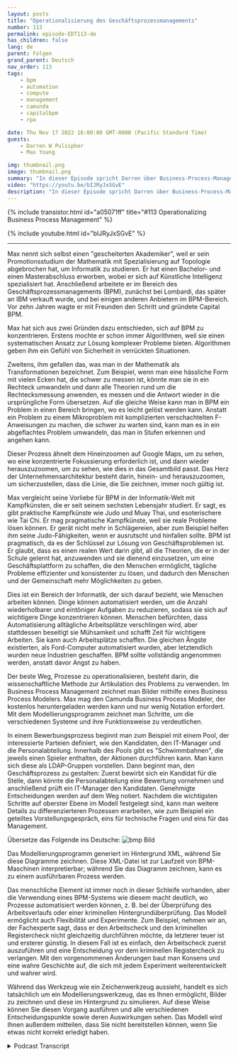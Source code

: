 ```yaml
---
layout: posts
title: "Operationalisierung des Geschäftsprozessmanagements"
number: 113
permalink: episode-EDT113-de
has_children: false
lang: de
parent: Folgen
grand_parent: Deutsch
nav_order: 113
tags:
    - bpm
    - automation
    - compute
    - management
    - camunda
    - capitalbpm
    - rpa

date: Thu Nov 17 2022 16:00:00 GMT-0800 (Pacific Standard Time)
guests:
    - Darren W Pulsipher
    - Max Young

img: thumbnail.png
image: thumbnail.png
summary: "In dieser Episode spricht Darren über Business-Process-Management und Automatisierung mit Max Young, CEO von Capital BPM."
video: "https://youtu.be/bIJRyJxSGvE"
description: "In dieser Episode spricht Darren über Business-Process-Management und Automatisierung mit Max Young, CEO von Capital BPM."
---
```


<div>
{% include transistor.html id="a05071ff" title="#113 Operationalizing Business Process Management" %}

{% include youtube.html id="bIJRyJxSGvE" %}
</div>

---

Max nennt sich selbst einen "gescheiterten Akademiker", weil er sein Promotionsstudium der Mathematik mit Spezialisierung auf Topologie abgebrochen hat, um Informatik zu studieren. Er hat einen Bachelor- und einen Masterabschluss erworben, wobei er sich auf Künstliche Intelligenz spezialisiert hat. Anschließend arbeitete er im Bereich des Geschäftsprozessmanagements (BPM), zunächst bei Lombardi, das später an IBM verkauft wurde, und bei einigen anderen Anbietern im BPM-Bereich. Vor zehn Jahren wagte er mit Freunden den Schritt und gründete Capital BPM.

Max hat sich aus zwei Gründen dazu entschieden, sich auf BPM zu konzentrieren. Erstens mochte er schon immer Algorithmen, weil sie einen systematischen Ansatz zur Lösung komplexer Probleme bieten. Algorithmen geben ihm ein Gefühl von Sicherheit in verrückten Situationen.

Zweitens, ihm gefallen das, was man in der Mathematik als Transformationen bezeichnet. Zum Beispiel, wenn man eine hässliche Form mit vielen Ecken hat, die schwer zu messen ist, könnte man sie in ein Rechteck umwandeln und dann alle Theorien rund um die Rechtecksmessung anwenden, es messen und die Antwort wieder in die ursprüngliche Form übersetzen. Auf die gleiche Weise kann man in BPM ein Problem in einen Bereich bringen, wo es leicht gelöst werden kann. Anstatt ein Problem zu einem Mikroproblem mit komplizierten verschachtelten F-Anweisungen zu machen, die schwer zu warten sind, kann man es in ein abgeflachtes Problem umwandeln, das man in Stufen erkennen und angehen kann.

Dieser Prozess ähnelt dem Hineinzoomen auf Google Maps, um zu sehen, wo eine konzentrierte Fokussierung erforderlich ist, und dann wieder herauszuzoomen, um zu sehen, wie dies in das Gesamtbild passt. Das Herz der Unternehmensarchitektur besteht darin, hinein- und herauszuzoomen, um sicherzustellen, dass die Linie, die Sie zeichnen, immer noch gültig ist.

Max vergleicht seine Vorliebe für BPM in der Informatik-Welt mit Kampfkünsten, die er seit seinem sechsten Lebensjahr studiert. Er sagt, es gibt praktische Kampfkünste wie Judo und Muay Thai, und esoterischere wie Tai Chi. Er mag pragmatische Kampfkünste, weil sie reale Probleme lösen können. Er gerät nicht mehr in Schlägereien, aber zum Beispiel helfen ihm seine Judo-Fähigkeiten, wenn er ausrutscht und hinfallen sollte. BPM ist pragmatisch, da es der Schlüssel zur Lösung von Geschäftsproblemen ist. Er glaubt, dass es einen realen Wert darin gibt, all die Theorien, die er in der Schule gelernt hat, anzuwenden und sie dienend einzusetzen, um eine Geschäftsplattform zu schaffen, die den Menschen ermöglicht, tägliche Probleme effizienter und konsistenter zu lösen, und dadurch den Menschen und der Gemeinschaft mehr Möglichkeiten zu geben.

Dies ist ein Bereich der Informatik, der sich darauf bezieht, wie Menschen arbeiten können. Dinge können automatisiert werden, um die Anzahl wiederholbarer und eintöniger Aufgaben zu reduzieren, sodass sie sich auf wichtigere Dinge konzentrieren können. Menschen befürchten, dass Automatisierung alltägliche Arbeitsplätze verschlingen wird, aber stattdessen beseitigt sie Mühsamkeit und schafft Zeit für wichtigere Arbeiten. Sie kann auch Arbeitsplätze schaffen. Die gleichen Ängste existierten, als Ford-Computer automatisiert wurden, aber letztendlich wurden neue Industrien geschaffen. BPM sollte vollständig angenommen werden, anstatt davor Angst zu haben.

Der beste Weg, Prozesse zu operationalisieren, besteht darin, die wissenschaftliche Methode zur Artikulation des Problems zu verwenden. Im Business Process Management zeichnet man Bilder mithilfe eines Business Process Modelers. Max mag den Camunda Business Process Modeler, der kostenlos heruntergeladen werden kann und nur wenig Notation erfordert. Mit dem Modellierungsprogramm zeichnet man Schritte, um die verschiedenen Systeme und ihre Funktionsweise zu verdeutlichen.

In einem Bewerbungsprozess beginnt man zum Beispiel mit einem Pool, der interessierte Parteien definiert, wie den Kandidaten, den IT-Manager und die Personalabteilung. Innerhalb des Pools gibt es "Schwimmbahnen", die jeweils einen Spieler enthalten, der Aktionen durchführen kann. Man kann sich diese als LDAP-Gruppen vorstellen. Dann beginnt man, den Geschäftsprozess zu gestalten: Zuerst bewirbt sich ein Kandidat für die Stelle, dann könnte die Personalabteilung eine Bewertung vornehmen und anschließend prüft ein IT-Manager den Kandidaten. Genehmigte Entscheidungen werden auf dem Weg notiert. Nachdem die wichtigsten Schritte auf oberster Ebene im Modell festgelegt sind, kann man weitere Details zu differenzierteren Prozessen erarbeiten, wie zum Beispiel ein geteiltes Vorstellungsgespräch, eins für technische Fragen und eins für das Management.

Übersetze das Folgende ins Deutsche: ![bmp Bild](./bpm.png)

Das Modellierungsprogramm generiert im Hintergrund XML, während Sie diese Diagramme zeichnen. Diese XML-Datei ist zur Laufzeit von BPM-Maschinen interpretierbar; während Sie das Diagramm zeichnen, kann es zu einem ausführbaren Prozess werden.

Das menschliche Element ist immer noch in dieser Schleife vorhanden, aber die Verwendung eines BPM-Systems wie diesem macht deutlich, wo Prozesse automatisiert werden können, z. B. bei der Überprüfung des Arbeitsverlaufs oder einer kriminellen Hintergrundüberprüfung. Das Modell ermöglicht auch Flexibilität und Experimente. Zum Beispiel, nehmen wir an, der Fachexperte sagt, dass er den Arbeitscheck und den kriminellen Registercheck nicht gleichzeitig durchführen möchte, da letzterer teuer ist und ersterer günstig. In diesem Fall ist es einfach, den Arbeitscheck zuerst auszuführen und eine Entscheidung vor dem kriminellen Registercheck zu verlangen. Mit den vorgenommenen Änderungen baut man Konsens und eine wahre Geschichte auf, die sich mit jedem Experiment weiterentwickelt und wahrer wird.

Während das Werkzeug wie ein Zeichenwerkzeug aussieht, handelt es sich tatsächlich um ein Modellierungswerkzeug, das es Ihnen ermöglicht, Bilder zu zeichnen und diese im Hintergrund zu simulieren. Auf diese Weise können Sie diesen Vorgang ausführen und alle verschiedenen Entscheidungspunkte sowie deren Auswirkungen sehen. Das Modell wird Ihnen außerdem mitteilen, dass Sie nicht bereitstellen können, wenn Sie etwas nicht korrekt erledigt haben.



<details>
<summary> Podcast Transcript </summary>

<p></p>

</details>

